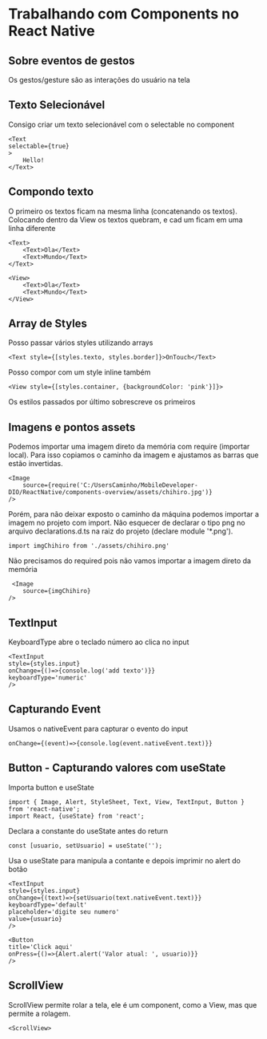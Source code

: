 # Trabalhando com Components no React Native

## Sobre eventos de gestos

Os gestos/gesture são as interações do usuário na tela

## Texto Selecionável

Consigo criar um texto selecionável com o selectable no component <Text>

```
<Text
selectable={true}
>
    Hello!
</Text>
```

## Compondo texto

O primeiro os textos ficam na mesma linha (concatenando os textos). Colocando dentro da View os textos quebram, e cad um ficam em uma linha diferente

```
<Text>
    <Text>Ola</Text>
    <Text>Mundo</Text>
</Text>

<View>
    <Text>Ola</Text>
    <Text>Mundo</Text>
</View>
```

## Array de Styles

Posso passar vários styles utilizando arrays

`<Text style={[styles.texto, styles.border]}>OnTouch</Text>`

Posso compor com um style inline também

`<View style={[styles.container, {backgroundColor: 'pink'}]}>`

Os estilos passados por último sobrescreve os primeiros

## Imagens e pontos assets

Podemos importar uma imagem direto da memória com require (importar local). Para isso copiamos o caminho da imagem e ajustamos as barras que estão invertidas.

```
<Image
    source={require('C:/UsersCaminho/MobileDeveloper-DIO/ReactNative/components-overview/assets/chihiro.jpg')}
/>
```

Porém, para não deixar exposto o caminho da máquina podemos importar a imagem no projeto com import. Não esquecer de declarar o tipo png no arquivo declarations.d.ts na raiz do projeto (declare module '*.png').

`import imgChihiro from './assets/chihiro.png'`

Não precisamos do required pois não vamos importar a imagem direto da memória

```
 <Image
    source={imgChihiro}
/>
```

## TextInput

KeyboardType abre o teclado número ao clica no input

```
<TextInput
style={styles.input}
onChange={()=>{console.log('add texto')}}
keyboardType='numeric'
/>

```

## Capturando Event

Usamos o nativeEvent para capturar o evento do input

`
onChange={(event)=>{console.log(event.nativeEvent.text)}}
`

## Button - Capturando valores com useState

Importa button e useState

```
import { Image, Alert, StyleSheet, Text, View, TextInput, Button } from 'react-native';
import React, {useState} from 'react';
```

Declara a constante do useState antes do return

`const [usuario, setUsuario] = useState('');`

Usa o useState para manipula a contante e depois imprimir no alert do botão

```
<TextInput
style={styles.input}
onChange={(text)=>{setUsuario(text.nativeEvent.text)}}
keyboardType='default'
placeholder='digite seu numero'
value={usuario}
/>

<Button
title='Click aqui'
onPress={()=>{Alert.alert('Valor atual: ', usuario)}}
/>
```

## ScrollView

ScrollView permite rolar a tela, ele é um component, como a View, mas que permite a rolagem.

`<ScrollView>`